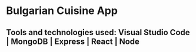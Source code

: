 # Bulgarian Cuisine App
## Tools and technologies used: Visual Studio Code | MongoDB | Express | React | Node